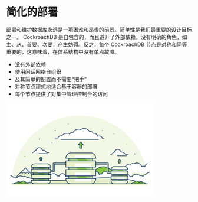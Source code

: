 # 简化的部署

部署和维护数据库永远是一项困难和昂贵的前景。简单性是我们最重要的设计目标之一。 CockroachDB 是自包含的，而且避开了外部依赖。没有明确的角色，如主、从、首要、次要，产生妨碍。反之，每个 CockroachDB 节点是对称和同等重要的，这意味着，在体系结构中没有单点故障。

-   没有外部依赖
-   使用闲话网络自组织
-   及其简单的配置而不需要“把手”
-   对称节点理想地适合基于容器的部署
-   每个节点提供了对集中管理控制台的访问

<img src='../images/2simplified-deployments.png' alt="CockroachDB is simple to deploy" style="width: 400px" />

